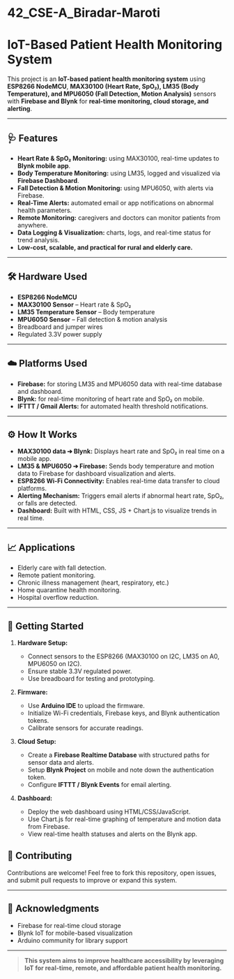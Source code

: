 # 42_CSE-A_Biradar-Maroti
# IoT-Based Patient Health Monitoring System

This project is an **IoT-based patient health monitoring system** using **ESP8266 NodeMCU**, **MAX30100 (Heart Rate, SpO₂), LM35 (Body Temperature), and MPU6050 (Fall Detection, Motion Analysis)** sensors with **Firebase and Blynk** for **real-time monitoring, cloud storage, and alerting**.

---

## 🩺 Features
- **Heart Rate & SpO₂ Monitoring:** using MAX30100, real-time updates to **Blynk mobile app**.
- **Body Temperature Monitoring:** using LM35, logged and visualized via **Firebase Dashboard**.
- **Fall Detection & Motion Monitoring:** using MPU6050, with alerts via Firebase.
- **Real-Time Alerts:** automated email or app notifications on abnormal health parameters.
- **Remote Monitoring:** caregivers and doctors can monitor patients from anywhere.
- **Data Logging & Visualization:** charts, logs, and real-time status for trend analysis.
- **Low-cost, scalable, and practical for rural and elderly care.**

---

## 🛠️ Hardware Used
- **ESP8266 NodeMCU**
- **MAX30100 Sensor** – Heart rate & SpO₂
- **LM35 Temperature Sensor** – Body temperature
- **MPU6050 Sensor** – Fall detection & motion analysis
- Breadboard and jumper wires
- Regulated 3.3V power supply

---

## ☁️ Platforms Used
- **Firebase:** for storing LM35 and MPU6050 data with real-time database and dashboard.
- **Blynk:** for real-time monitoring of heart rate and SpO₂ on mobile.
- **IFTTT / Gmail Alerts:** for automated health threshold notifications.

---

## ⚙️ How It Works
- **MAX30100 data ➔ Blynk:** Displays heart rate and SpO₂ in real time on a mobile app.
- **LM35 & MPU6050 ➔ Firebase:** Sends body temperature and motion data to Firebase for dashboard visualization and alerts.
- **ESP8266 Wi-Fi Connectivity:** Enables real-time data transfer to cloud platforms.
- **Alerting Mechanism:** Triggers email alerts if abnormal heart rate, SpO₂, or falls are detected.
- **Dashboard:** Built with HTML, CSS, JS + Chart.js to visualize trends in real time.

---

## 📈 Applications
- Elderly care with fall detection.
- Remote patient monitoring.
- Chronic illness management (heart, respiratory, etc.)
- Home quarantine health monitoring.
- Hospital overflow reduction.

---

## 🚀 Getting Started

1. **Hardware Setup:**
   - Connect sensors to the ESP8266 (MAX30100 on I2C, LM35 on A0, MPU6050 on I2C).
   - Ensure stable 3.3V regulated power.
   - Use breadboard for testing and prototyping.

2. **Firmware:**
   - Use **Arduino IDE** to upload the firmware.
   - Initialize Wi-Fi credentials, Firebase keys, and Blynk authentication tokens.
   - Calibrate sensors for accurate readings.

3. **Cloud Setup:**
   - Create a **Firebase Realtime Database** with structured paths for sensor data and alerts.
   - Setup **Blynk Project** on mobile and note down the authentication token.
   - Configure **IFTTT / Blynk Events** for email alerting.

4. **Dashboard:**
   - Deploy the web dashboard using HTML/CSS/JavaScript.
   - Use Chart.js for real-time graphing of temperature and motion data from Firebase.
   - View real-time health statuses and alerts on the Blynk app.




## 🤝 Contributing
Contributions are welcome! Feel free to fork this repository, open issues, and submit pull requests to improve or expand this system.

---


## 🌟 Acknowledgments
- Firebase for real-time cloud storage
- Blynk IoT for mobile-based visualization
- Arduino community for library support

---

> **This system aims to improve healthcare accessibility by leveraging IoT for real-time, remote, and affordable patient health monitoring.**
